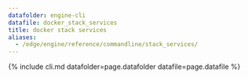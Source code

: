 ```yaml
---
datafolder: engine-cli
datafile: docker_stack_services
title: docker stack services
aliases:
  - /edge/engine/reference/commandline/stack_services/
---
```

<!--
This page is automatically generated from Docker's source code. If you want to
suggest a change to the text that appears here, open a ticket or pull request
in the source repository on GitHub:

https://github.com/docker/cli
-->

{% include cli.md datafolder=page.datafolder datafile=page.datafile %}
